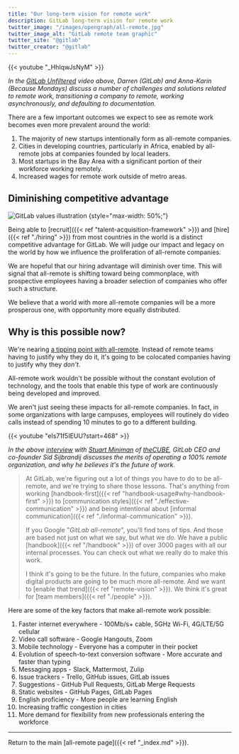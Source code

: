 ```yaml
---
title: "Our long-term vision for remote work"
description: GitLab long-term vision for remote work
twitter_image: "/images/opengraph/all-remote.jpg"
twitter_image_alt: "GitLab remote team graphic"
twitter_site: "@gitlab"
twitter_creator: "@gitlab"
---
```


{{< youtube "_HhlqwJsNyM" >}}

*In the [GitLab Unfiltered](https://www.youtube.com/channel/UCMtZ0sc1HHNtGGWZFDRTh5A) video above, Darren (GitLab) and Anna-Karin (Because Mondays) discuss a number of challenges and solutions related to remote work, transitioning a company to remote, working asynchronously, and defaulting to documentation.*

There are a few important outcomes we expect to see as remote work becomes even more prevalent around the world:

1. The majority of new startups intentionally form as all-remote companies.
1. Cities in developing countries, particularly in Africa, enabled by all-remote jobs at companies founded by local leaders.
1. Most startups in the Bay Area with a significant portion of their workforce working remotely.
1. Increased wages for remote work outside of metro areas.

## Diminishing competitive advantage

![GitLab values illustration](/images/all-remote/gitlab-values-tanukis.jpg)
{style="max-width: 50%;"}

Being able to [recruit]({{< ref "talent-acquisition-framework" >}}) and [hire]({{< ref "./hiring" >}}) from most countries in the world is a distinct competitive advantage for GitLab. We will judge our impact and legacy on the world by how we influence the proliferation of all-remote companies.

We are hopeful that our hiring advantage will diminish over time. This will signal that all-remote is shifting toward being commonplace, with prospective employees having a broader selection of companies who offer such a structure.

We believe that a world with more all-remote companies will be a more prosperous one, with opportunity more equally distributed.

## Why is this possible now?

We're nearing [a tipping point with all-remote](https://medium.com/@gcvp/going-distributed-choosing-the-right-remote-friendly-team-model-6a04f833267c). Instead of remote teams having to justify why they do it, it's going to be colocated companies having to justify why they *don't*.

All-remote work wouldn't be possible without the constant evolution of technology, and the tools that enable this type of work are continuously being developed and improved.

We aren't just seeing these impacts for all-remote companies. In fact, in some organizations with large campuses, employees will routinely do video calls instead of spending 10 minutes to go to a different building.

{{< youtube "eIs71f5IEUU?start=468" >}}

*In the above [interview](https://youtu.be/eIs71f5IEUU) with [Stuart Miniman](https://twitter.com/stu) of [theCUBE](https://www.thecube.net), GitLab CEO and co-founder Sid Sijbrandij discusses the merits of operating a 100% remote organization, and why he believes it's the future of work.*

> At GitLab, we're figuring out a lot of things you have to do to be all-remote, and we're trying to share those lessons. That's anything from working [handbook-first]({{< ref "handbook-usage#why-handbook-first" >}}) to [communication styles]({{< ref "./effective-communication" >}}) and being intentional about [informal communication]({{< ref "./informal-communication" >}}).
>
> If you Google "*GitLab all-remote*", you'll find tons of tips. And those are based not just on what we say, but what we *do*. We have a public [handbook]({{< ref "/handbook" >}}) of over 3000 pages with all our internal processes. You can check out what we really do to make this work.
>
> I think it's going to be the future. In the future, companies who make digital products are going to be much more all-remote. And we want to [enable that trend]({{< ref "remote-vision" >}}). We think it's great for [team members]({{< ref "./people" >}}).

Here are some of the key factors that make all-remote work possible:

1. Faster internet everywhere - 100Mb/s+ cable, 5GHz Wi-Fi, 4G/LTE/5G cellular
1. Video call software - Google Hangouts, Zoom
1. Mobile technology - Everyone has a computer in their pocket
1. Evolution of speech-to-text conversion software - More accurate and faster than typing
1. Messaging apps - Slack, Mattermost, Zulip
1. Issue trackers - Trello, GitHub issues, GitLab issues
1. Suggestions - GitHub Pull Requests, GitLab Merge Requests
1. Static websites - GitHub Pages, GitLab Pages
1. English proficiency - More people are learning English
1. Increasing traffic congestion in cities
1. More demand for flexibility from new professionals entering the workforce

----

Return to the main [all-remote page]({{< ref "_index.md" >}}).
